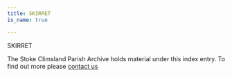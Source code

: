 ```yaml
---
title: SKIRRET
is_name: true

---
```


SKIRRET


The Stoke Climsland Parish Archive holds material under this index entry. To find out more please [contact us](/contact/)
